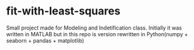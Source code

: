 # fit-with-least-squares
Small project made for Modeling and Indetification class. Initially it was written
in MATLAB but in this repo is version rewritten in Python(numpy + seaborn +
pandas + matplotlib)

